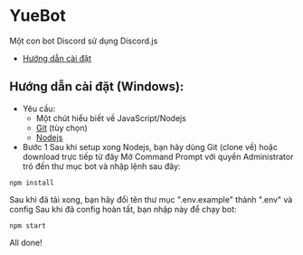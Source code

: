 # YueBot
Một con bot Discord sử dụng Discord.js
- [Hướng dẫn cài đặt](https://github.com/Kaysil/yue-bot/blob/master/README.md#h%C6%B0%E1%BB%9Bng-d%E1%BA%ABn-c%C3%A0i-%C4%91%E1%BA%B7t-windows)

## Hướng dẫn cài đặt (Windows):
- Yêu cầu:
    - Một chút hiểu biết về JavaScript/Nodejs
    - [Git](https://git-scm.com/) (tùy chọn)
    - [Nodejs](https://nodejs.org)
- Bước 1
Sau khi setup xong Nodejs, bạn hãy dùng Git (clone về) hoặc download trực tiếp từ đây
Mở Command Prompt với quyền Administrator trỏ đến thư mục bot và nhập lệnh sau đây:
```
npm install
```
Sau khi đã tải xong, bạn hãy đổi tên thư mục ".env.example" thành ".env" và config
Sau khi đã config hoàn tất, bạn nhập này để chạy bot:
```
npm start
```
All done!


